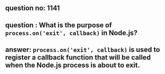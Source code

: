 
      
## question no: 1141

## question : What is the purpose of `process.on('exit', callback)` in Node.js?

## answer: `process.on('exit', callback)` is used to register a callback function that will be called when the Node.js process is about to exit.
      